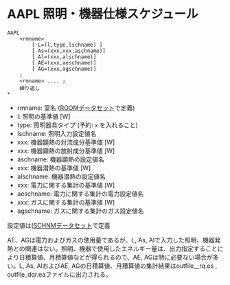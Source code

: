 # AAPL 照明・機器仕様スケジュール

```
AAPL
    <rmname>
        [ L=(l,type,lschname) ]
        [ As=(xxx,xxx,aschname)]
        [ Al=(xxx,alschname)]
        [ AE=(xxx,aeschname)]
        [ AG=(xxx,agschname)]
    ;
    <rmname> .... ;
    繰り返し
*
```
- rmname: 室名  ([ROOMデータセット](ROOM.md)で定義)
- l: 照明の基準値 [W]
- type: 照明器具タイプ (予約: `x` を入れること)
- lschname: 照明入力設定値名
- xxx: 機器顕熱の対流成分基準値 [W]
- xxx: 機器顕熱の放射成分基準値 [W]
- aschname: 機器顕熱の設定値名
- xxx: 機器潜熱の基準値 [W]
- alschname: 機器潜熱の設定値名
- xxx: 電力に関する集計の基準値 [W]
- aeschname: 電力に関する集計の電力設定値名
- xxx: ガスに関する集計の基準値 [W]
- agschname: ガスに関する集計のガス設定値名

設定値は([SCHNMデータセット](SCHNM.md)で定義

AE、AGは電力およびガスの使用量であるが、L, As, Alで入力した照明、機器発熱との関連はない。照明、機器で使用したエネルギー量は、出力指定することにより日積算値、月積算値などが得られるので、AE, AGは特に必要ない場合が多い。L, As, AlおよびAE, AGの日積算値、月積算値の集計結果はoutfile__rq.es , outfile_dqr.eaファイルに出力される。